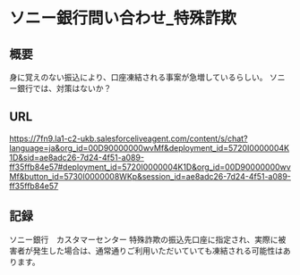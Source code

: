 # ソニー銀行問い合わせ_特殊詐欺

## 概要
身に覚えのない振込により、口座凍結される事案が急増しているらしい。
ソニー銀行では、対策はないか？

## URL
https://7fn9.la1-c2-ukb.salesforceliveagent.com/content/s/chat?language=ja&org_id=00D90000000wvMf&deployment_id=5720I0000004K1D&sid=ae8adc26-7d24-4f51-a089-ff35ffb84e57#deployment_id=5720I0000004K1D&org_id=00D90000000wvMf&button_id=5730I0000008WKp&session_id=ae8adc26-7d24-4f51-a089-ff35ffb84e57

## 記録
ソニー銀行　カスタマーセンター
特殊詐欺の振込先口座に指定され、実際に被害者が発生した場合は、通常通りご利用いただいていても凍結される可能性はあります。

